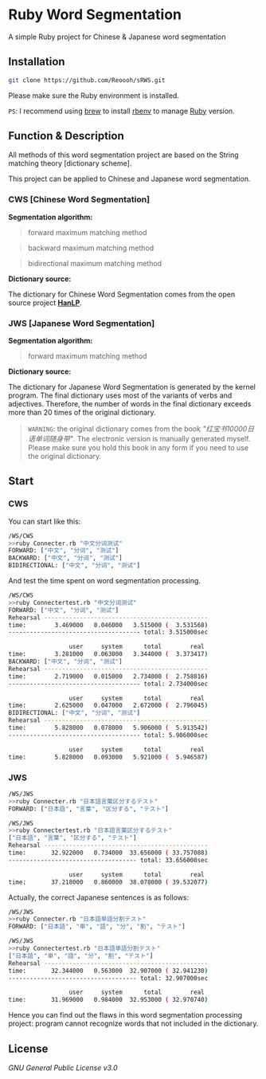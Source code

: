 # Ruby Word Segmentation

A simple Ruby project for Chinese &amp; Japanese word segmentation

## Installation

```bash
git clone https://github.com/Reoooh/sRWS.git
```

Please make sure the Ruby environment is installed.

`PS`: I recommend using [brew](https://github.com/topics/homebrew) to install [rbenv](https://github.com/rbenv/rbenv) to manage [Ruby](https://www.ruby-lang.org/zh_cn/) version.

## Function & Description

All methods of this word segmentation project are based on the String matching theory [dictionary scheme].

This project can be applied to Chinese and Japanese word segmentation.

### CWS [Chinese Word Segmentation]

**Segmentation algorithm:**
>forward maximum matching method

>backward maximum matching method

>bidirectional maximum matching method 

**Dictionary source:**

The dictionary for Chinese Word Segmentation comes from the open source project [**HanLP**](https://github.com/hankcs/HanLP).

### JWS [Japanese Word Segmentation]

**Segmentation algorithm:**

>forward maximum matching method

**Dictionary source:**

The dictionary for Japanese Word Segmentation is generated by the kernel program. The final dictionary uses most of the variants of verbs and adjectives. Therefore, the number of words in the final dictionary exceeds more than 20 times of the original dictionary.

>`WARNING`: the original dictionary comes from the book *"红宝书10000日语单词随身带"*. The electronic version is manually generated myself. Please make sure you hold this book in any form if you need to use the original dictionary.

## Start

### CWS

You can start like this:

```bash
/WS/CWS
>>ruby Connecter.rb "中文分词测试"
FORWARD: ["中文", "分词", "测试"]
BACKWARD: ["中文", "分词", "测试"]
BIDIRECTIONAL: ["中文", "分词", "测试"]
```

And test the time spent on word segmentation processing.

```bash
/WS/CWS
>>ruby Connectertest.rb "中文分词测试"
FORWARD: ["中文", "分词", "测试"]
Rehearsal ----------------------------------------------
time:        3.469000   0.046000   3.515000 (  3.531568)
------------------------------------- total: 3.515000sec

                 user     system      total        real
time:        3.281000   0.063000   3.344000 (  3.373417)
BACKWARD: ["中文", "分词", "测试"]
Rehearsal ----------------------------------------------
time:        2.719000   0.015000   2.734000 (  2.758816)
------------------------------------- total: 2.734000sec

                 user     system      total        real
time:        2.625000   0.047000   2.672000 (  2.796045)
BIDIRECTIONAL: ["中文", "分词", "测试"]
Rehearsal ----------------------------------------------
time:        5.828000   0.078000   5.906000 (  5.913542)
------------------------------------- total: 5.906000sec

                 user     system      total        real
time:        5.828000   0.093000   5.921000 (  5.946587)

```

### JWS

```bash
/WS/JWS
>>ruby Connecter.rb "日本語言葉区分するテスト"
FORWARD: ["日本語", "言葉", "区分する", "テスト"]
```

```bash
/WS/JWS
>>ruby Connectertest.rb "日本語言葉区分するテスト"
["日本語", "言葉", "区分する", "テスト"]
Rehearsal ----------------------------------------------
time:       32.922000   0.734000  33.656000 ( 33.757088)
------------------------------------ total: 33.656000sec

                 user     system      total        real
time:       37.218000   0.860000  38.078000 ( 39.532077)
```

Actually, the correct Japanese sentences is as follows:

```bash
/WS/JWS
>>ruby Connecter.rb "日本語単語分割テスト"
FORWARD: ["日本語", "単", "語", "分", "割", "テスト"]
```

```bash
/WS/JWS
>>ruby Connectertest.rb "日本語単語分割テスト"
["日本語", "単", "語", "分", "割", "テスト"]
Rehearsal ----------------------------------------------
time:       32.344000   0.563000  32.907000 ( 32.941230)
------------------------------------ total: 32.907000sec

                 user     system      total        real
time:       31.969000   0.984000  32.953000 ( 32.970740)
```

Hence you can find out the flaws in this word segmentation processing project: program cannot recognize words that not included in the dictionary.

## License

*GNU General Public License v3.0*